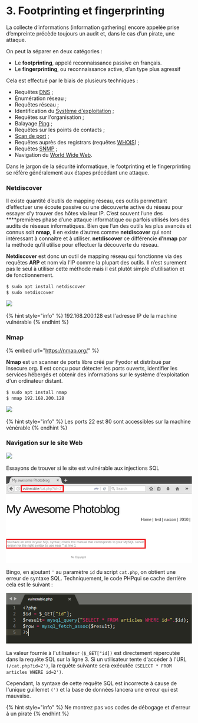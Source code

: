 # 3. Footprinting et fingerprinting

La collecte d’informations \(information gathering\) encore appelée prise d’empreinte précède toujours un audit et, dans le cas d’un pirate, une attaque.

On peut la séparer en deux catégories :

* Le **footprinting**, appelé reconnaissance passive en français.
* Le **fingerprinting**, ou reconnaissance active, d’un type plus agressif

Cela est effectué par le biais de plusieurs techniques :

* Requêtes [DNS](https://fr.wikipedia.org/wiki/Domain_name_system) ;
* Énumération réseau ;
* Requêtes réseau ;
* Identification du [Système d'exploitation](https://fr.wikipedia.org/wiki/Syst%C3%A8me_d%27exploitation) ;
* Requêtes sur l'organisation ;
* Balayage [Ping](https://fr.wikipedia.org/wiki/Ping_%28logiciel%29) ;
* Requêtes sur les points de contacts ;
* [Scan de port](https://fr.wikipedia.org/wiki/Balayage_de_port) ;
* Requêtes auprès des registrars \(requêtes [WHOIS](https://fr.wikipedia.org/wiki/WHOIS)\) ;
* Requêtes [SNMP](https://fr.wikipedia.org/wiki/Simple_Network_Management_Protocol) ;
* Navigation du [World Wide Web](https://fr.wikipedia.org/wiki/World_Wide_Web).

Dans le jargon de la sécurité informatique, le footprinting et le fingerprinting se réfère généralement aux étapes précédant une attaque.

### **Netdiscover**

Il existe quantité d’outils de mapping réseau, ces outils permettant d’effectuer une écoute passive ou une découverte active du réseau pour essayer d’y trouver des hôtes via leur IP. C’est souvent l’une des ****premières phase d’une attaque informatique ou parfois utilisés lors des audits de réseaux informatiques. Bien que l’un des outils les plus avancés et connus soit **nmap**, il en existe d’autres comme **netdiscover** qui sont intéressant à connaitre et à utiliser. **netdiscover** ce différencie **d’nmap** par la méthode qu’il utilise pour effectuer la découverte du réseau.

**Netdiscover** est donc un outil de mapping réseau qui fonctionne via des requêtes **ARP** et nom via l’IP comme la plupart des outils. Il n’est surement pas le seul  à utiliser cette méthode mais il est plutôt simple d’utilisation et de fonctionnement.

```text
$ sudo apt install netdiscover
$ sudo netdiscover
```

![](https://lh5.googleusercontent.com/37ranSXih_9QSNdLGmPTFEFOytHYohW5CPicG-Hfq09NXRAHSdqoqrKCdcod8sPIFIsr7ei3j3r2i93Hy5fJ8fzx88rSaS_Eyfh4a-mqIeCpbFVuIf45giYqsSvcd4kA5PgkNmcH)

{% hint style="info" %}
192.168.200.128 est l'adresse IP de la machine vulnérable
{% endhint %}

### Nmap

{% embed url="https://nmap.org/" %}

**Nmap** est un scanner de ports libre créé par Fyodor et distribué par Insecure.org. Il est conçu pour détecter les ports ouverts, identifier les services hébergés et obtenir des informations sur le système d'exploitation d'un ordinateur distant.

```text
$ sudo apt install nmap
$ nmap 192.168.200.128
```

![](https://lh5.googleusercontent.com/_IzgFeq-LGtipgosy_cBnmoKb9iJOr09oOevKZnN7Ew_AVO7bQrV1ktptdiCURyOIVtZcvR-5XApd8SnXwoF_Ei0dSxdnVGBWe_z9t4O9rXL39g36FzrmFMzm8j_1YRC_2kwS0GM)

{% hint style="info" %}
Les ports 22 est 80 sont accessibles sur la machine vénérable
{% endhint %}

### Navigation sur le site Web

![](https://lh3.googleusercontent.com/MCFpdhR9rJscOTH-k5-Ib8sFzZXqT2VYT4TlSVXhoi4NIjKg9A56zBAn1OWG4DNOWW0GmOvWswmwh5dVRClz8NiB9Lw7xo_1gS__anOrgnMaNTehs9E1X1Turty7vkMOL0Ba1WLY)

Essayons de trouver si le site est vulnérable aux injections SQL

![](../../../.gitbook/assets/image%20%2822%29.png)

Bingo, en ajoutant `'` au paramètre `id` du script `cat.php`, on obtient une erreur de syntaxe SQL. Techniquement, le code PHPqui se cache derrière cela est le suivant :

![](../../../.gitbook/assets/image%20%2820%29.png)

La valeur fournie à l'utilisateur `($_GET["id])` est directement répercutée dans la requête SQL sur la ligne 3. Si un utilisateur tente d'accéder à l'URL `(/cat.php?id=2')`, la requête suivante sera exécutée `(SELECT * FROM articles WHERE id=2')`.

Cependant, la syntaxe de cette requête SQL est incorrecte à cause de l'unique guillemet `(')` et la base de données lancera une erreur qui est mauvaise.

{% hint style="info" %}
Ne montrez pas vos codes de débogage et d'erreur à un pirate
{% endhint %}

